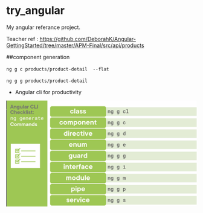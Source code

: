 # try_angular
My angular referance project.

Teacher ref : https://github.com/DeborahK/Angular-GettingStarted/tree/master/APM-Final/src/api/products

##component generation

``ng g c products/product-detail  --flat``

``ng g g products/product-detail``




* Angular cli for productivity

![Client/Server](https://raw.githubusercontent.com/Tomvictor/try_angular/main/apm/src/assets/ng%20generate.png)


